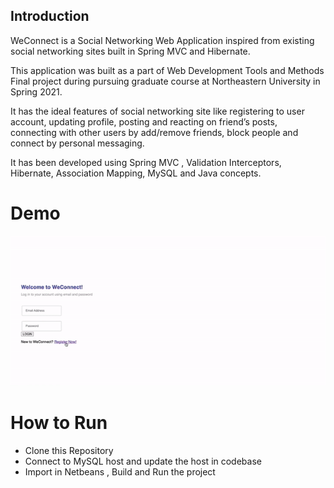 ## Introduction
WeConnect is a Social Networking Web Application inspired from existing social networking sites built in Spring MVC and Hibernate. 

This application was built as a part of Web Development Tools and Methods Final project during pursuing graduate course at Northeastern University in Spring 2021.

It has the ideal features of social networking site like registering to user account, updating profile, posting  and reacting on friend’s posts, connecting with other users by add/remove friends, block people and connect by personal messaging.

It has been developed using Spring MVC , Validation Interceptors, Hibernate, Association Mapping, MySQL and Java concepts.

# Demo
![WeConnect Demo](WeConnectDemo.gif)

# How to Run
- Clone this Repository
- Connect to MySQL host and update the host in codebase
- Import in Netbeans , Build and Run the project


